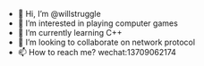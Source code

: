 - 👋 Hi, I’m @willstruggle
- 👀 I’m interested in playing computer games
- 🌱 I’m currently learning C++
- 💞️ I’m looking to collaborate on network protocol
- 📫 How to reach me? wechat:13709062174

<!---
willstruggle/willstruggle is a ✨ special ✨ repository because its `README.md` (this file) appears on your GitHub profile.
You can click the Preview link to take a look at your changes.
--->
